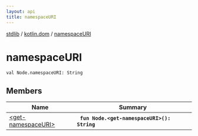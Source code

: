 ```yaml
---
layout: api
title: namespaceURI
---
```

[stdlib](../../index.md) / [kotlin.dom](../index.md) / [namespaceURI](index.md)

# namespaceURI

```
val Node.namespaceURI: String
```

## Members

| Name | Summary |
|------|---------|
|[&lt;get-namespaceURI&gt;](_get-namespaceURI_.md)|&nbsp;&nbsp;**`fun Node.<get-namespaceURI>(): String`**<br>|

